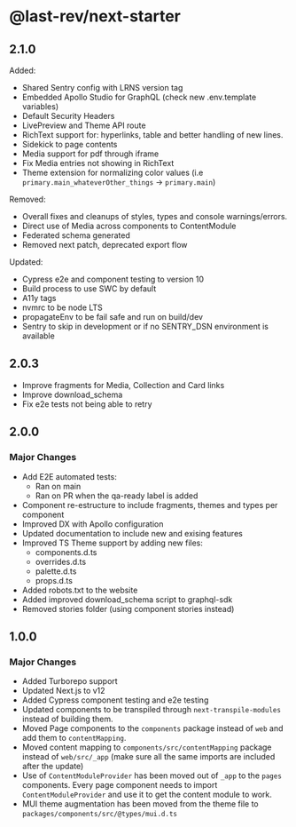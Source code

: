 # @last-rev/next-starter

## 2.1.0

Added:

- Shared Sentry config with LRNS version tag
- Embedded Apollo Studio for GraphQL (check new .env.template variables)
- Default Security Headers
- LivePreview and Theme API route
- RichText support for: hyperlinks, table and better handling of new lines.
- Sidekick to page contents
- Media support for pdf through iframe
- Fix Media entries not showing in RichText
- Theme extension for normalizing color values (i.e `primary.main_whateverOther_things` -> `primary.main`)

Removed:

- Overall fixes and cleanups of styles, types and console warnings/errors.
- Direct use of Media across components to ContentModule
- Federated schema generated
- Removed next patch, deprecated export flow

Updated:

- Cypress e2e and component testing to version 10
- Build process to use SWC by default
- A11y tags
- nvmrc to be node LTS
- propagateEnv to be fail safe and run on build/dev
- Sentry to skip in development or if no SENTRY_DSN environment is available

## 2.0.3

- Improve fragments for Media, Collection and Card links
- Improve download_schema
- Fix e2e tests not being able to retry

## 2.0.0

### Major Changes

- Add E2E automated tests:
  - Ran on main
  - Ran on PR when the qa-ready label is added
- Component re-estructure to include fragments, themes and types per component
- Improved DX with Apollo configuration
- Updated documentation to include new and exising features
- Improved TS Theme support by adding new files:
  - components.d.ts
  - overrides.d.ts
  - palette.d.ts
  - props.d.ts
- Added robots.txt to the website
- Added improved download_schema script to graphql-sdk
- Removed stories folder (using component stories instead)

## 1.0.0

### Major Changes

- Added Turborepo support
- Updated Next.js to v12
- Added Cypress component testing and e2e testing
- Updated components to be transpiled through `next-transpile-modules` instead of building them.
- Moved Page components to the `components` package instead of `web` and add them to `contentMapping`.
- Moved content mapping to `components/src/contentMapping` package instead of `web/src/_app` (make sure all the same imports are included after the update)
- Use of `ContentModuleProvider` has been moved out of `_app` to the `pages` components. Every page component needs to import `ContentModuleProvider` and use it to get the content module to work.
- MUI theme augmentation has been moved from the theme file to `packages/components/src/@types/mui.d.ts`
